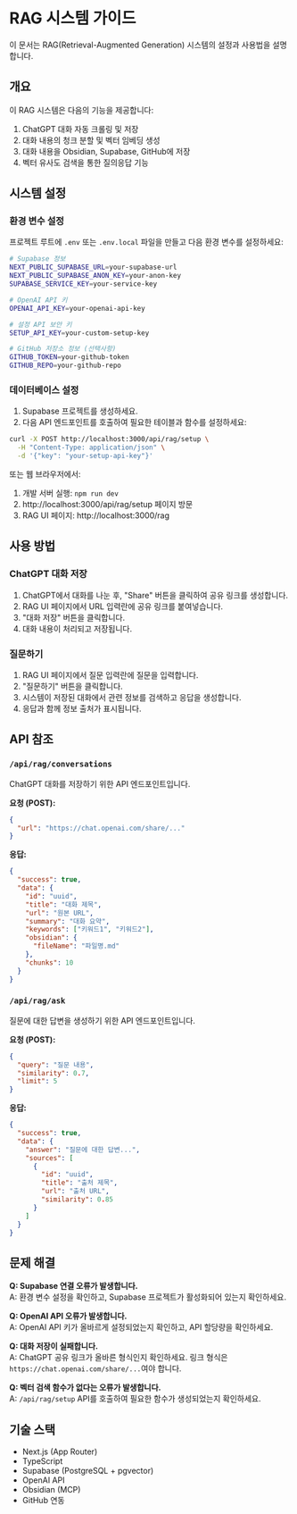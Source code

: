 # RAG 시스템 가이드

이 문서는 RAG(Retrieval-Augmented Generation) 시스템의 설정과 사용법을 설명합니다.

## 개요

이 RAG 시스템은 다음의 기능을 제공합니다:

1. ChatGPT 대화 자동 크롤링 및 저장
2. 대화 내용의 청크 분할 및 벡터 임베딩 생성
3. 대화 내용을 Obsidian, Supabase, GitHub에 저장
4. 벡터 유사도 검색을 통한 질의응답 기능

## 시스템 설정

### 환경 변수 설정

프로젝트 루트에 `.env` 또는 `.env.local` 파일을 만들고 다음 환경 변수를 설정하세요:

```bash
# Supabase 정보
NEXT_PUBLIC_SUPABASE_URL=your-supabase-url
NEXT_PUBLIC_SUPABASE_ANON_KEY=your-anon-key
SUPABASE_SERVICE_KEY=your-service-key

# OpenAI API 키
OPENAI_API_KEY=your-openai-api-key

# 설정 API 보안 키
SETUP_API_KEY=your-custom-setup-key

# GitHub 저장소 정보 (선택사항)
GITHUB_TOKEN=your-github-token
GITHUB_REPO=your-github-repo
```

### 데이터베이스 설정

1. Supabase 프로젝트를 생성하세요.
2. 다음 API 엔드포인트를 호출하여 필요한 테이블과 함수를 설정하세요:

```bash
curl -X POST http://localhost:3000/api/rag/setup \
  -H "Content-Type: application/json" \
  -d '{"key": "your-setup-api-key"}'
```

또는 웹 브라우저에서:

1. 개발 서버 실행: `npm run dev`
2. http://localhost:3000/api/rag/setup 페이지 방문
3. RAG UI 페이지: http://localhost:3000/rag

## 사용 방법

### ChatGPT 대화 저장

1. ChatGPT에서 대화를 나눈 후, "Share" 버튼을 클릭하여 공유 링크를 생성합니다.
2. RAG UI 페이지에서 URL 입력란에 공유 링크를 붙여넣습니다.
3. "대화 저장" 버튼을 클릭합니다.
4. 대화 내용이 처리되고 저장됩니다.

### 질문하기

1. RAG UI 페이지에서 질문 입력란에 질문을 입력합니다.
2. "질문하기" 버튼을 클릭합니다.
3. 시스템이 저장된 대화에서 관련 정보를 검색하고 응답을 생성합니다.
4. 응답과 함께 정보 출처가 표시됩니다.

## API 참조

### `/api/rag/conversations`

ChatGPT 대화를 저장하기 위한 API 엔드포인트입니다.

**요청 (POST):**
```json
{
  "url": "https://chat.openai.com/share/..."
}
```

**응답:**
```json
{
  "success": true,
  "data": {
    "id": "uuid",
    "title": "대화 제목",
    "url": "원본 URL",
    "summary": "대화 요약",
    "keywords": ["키워드1", "키워드2"],
    "obsidian": {
      "fileName": "파일명.md"
    },
    "chunks": 10
  }
}
```

### `/api/rag/ask`

질문에 대한 답변을 생성하기 위한 API 엔드포인트입니다.

**요청 (POST):**
```json
{
  "query": "질문 내용",
  "similarity": 0.7,
  "limit": 5
}
```

**응답:**
```json
{
  "success": true,
  "data": {
    "answer": "질문에 대한 답변...",
    "sources": [
      {
        "id": "uuid",
        "title": "출처 제목",
        "url": "출처 URL",
        "similarity": 0.85
      }
    ]
  }
}
```

## 문제 해결

**Q: Supabase 연결 오류가 발생합니다.**  
A: 환경 변수 설정을 확인하고, Supabase 프로젝트가 활성화되어 있는지 확인하세요.

**Q: OpenAI API 오류가 발생합니다.**  
A: OpenAI API 키가 올바르게 설정되었는지 확인하고, API 할당량을 확인하세요.

**Q: 대화 저장이 실패합니다.**  
A: ChatGPT 공유 링크가 올바른 형식인지 확인하세요. 링크 형식은 `https://chat.openai.com/share/...`여야 합니다.

**Q: 벡터 검색 함수가 없다는 오류가 발생합니다.**  
A: `/api/rag/setup` API를 호출하여 필요한 함수가 생성되었는지 확인하세요.

## 기술 스택

- Next.js (App Router)
- TypeScript
- Supabase (PostgreSQL + pgvector)
- OpenAI API
- Obsidian (MCP)
- GitHub 연동 